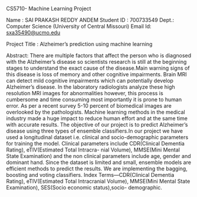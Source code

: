 CS5710- Machine Learning Project

Name : SAI PRAKASH REDDY ANDEM
Student ID : 700733549
Dept.: Computer Science (University of Central Missouri)
Email Id: sxa35490@ucmo.edu

Project Title : Alzheimer’s prediction using machine learning

Abstract: There are multiple factors that affect the person who is diagnosed with the Alzheimer’s disease so scientists research is still at the beginning stages to understand the exact cause of the disease.Main warning signs of this disease is loss of memory and other cognitive impairments. Brain MRI can detect mild cognitive impairments which can potentially develop Alzheimer’s disease. In the laboratory radiologists analyze these high resolution MRI images for abnormalities however, this process is cumbersome and time consuming most importantly it is prone to human error. As per a recent survey 5-10 percent of biomedical images are overlooked by the pathologists. Machine learning methods in the medical industry made a huge impact to reduce human effort and at the same time with accurate results. The objective of our project is to predict Alzheimer’s disease using three types of ensemble classifiers.In our project we have used a longitudinal dataset i.e. clinical and socio-demographic parameters for training the model. Clinical parameters include CDR(Clinical Dementia Rating), eTIV(Estimated Total Intracra- nial Volume), MMSE(Mini Mental State Examination) and the non clinical parameters include age, gender and dominant hand. Since the dataset is limited and small, ensemble models are efficient methods to predict the results. We are implementing the bagging, boosting and voting classifiers.
Index Terms—CDR(Clinical Dementia Rating), eTIV(Estimated Total Intracranial Volume), MMSE(Mini Mental State Examination), SES(Socio economic status),socio- demographic.
